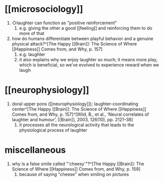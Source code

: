 # [[microsociology]]
1. ◇laughter can function as "positive reinforcement"
	1. e.g. giving the other a good [[feeling]] and reinforcing them to do more of that
2. how do humans differentiate between playful behavior and a genuine physical attack?^[The Happy [[Brain]]: The Science of Where [[Happiness]] Comes from, and Why, p. 157]
	1. e.g. laughter
	2. it also explains why we enjoy laughter so much; it means more play, which is beneficial, so we’ve evolved to experience reward when we laugh

# [[neurophysiology]]
1. doral upper pons ([[neurophysiology]]); laughter-coordinating center^[The Happy [[Brain]]: The Science of Where [[Happiness]] Comes from, and Why, p. 157]^[Wild, B., et al., ‘Neural correlates of laughter and humour’, [[Brain]], 2003, 126(10), pp. 2121–38]
	1. it processes all the neurological activity that leads to the physiological process of laughter

# miscellaneous
1. why is a false smile called "'cheesy'"?^[The Happy [[Brain]]: The Science of Where [[Happiness]] Comes from, and Why, p. 159]
	1. because of saying "cheese" when smiling on pictures